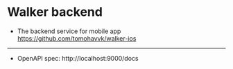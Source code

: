 # Walker backend
- The backend service for mobile app https://github.com/tomohavvk/walker-ios
---
- OpenAPI spec: http://localhost:9000/docs